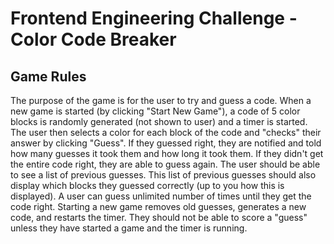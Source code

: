 # Frontend Engineering Challenge - Color Code Breaker


## Game Rules

The purpose of the game is for the user to try and guess a code. When a new game is started (by clicking "Start New Game"), a code of 5 color blocks is randomly generated (not shown to user) and a timer is started. The user then selects a color for each block of the code and "checks" their answer by clicking "Guess". If they guessed right, they are notified and told how many guesses it took them and how long it took them. If they didn't get the entire code right, they are able to guess again. The user should be able to see a list of previous guesses. This list of previous guesses should also display which blocks they guessed correctly (up to you how this is displayed). A user can guess unlimited number of times until they get the code right. Starting a new game removes old guesses, generates a new code, and restarts the timer. They should not be able to score a "guess" unless they have started a game and the timer is running.

